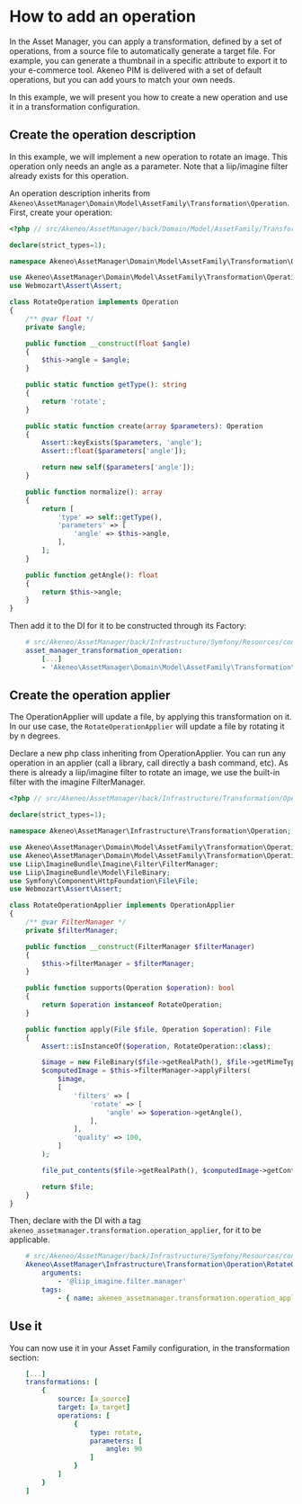 # How to add an operation

In the Asset Manager, you can apply a transformation, defined by a set of operations, from a source file to automatically generate a target file.
For example, you can generate a thumbnail in a specific attribute to export it to your e-commerce tool.
Akeneo PIM is delivered with a set of default operations, but you can add yours to match your own needs. 

In this example, we will present you how to create a new operation and use it in a transformation configuration. 

## Create the operation description

In this example, we will implement a new operation to rotate an image.
This operation only needs an angle as a parameter. 
Note that a liip/imagine filter already exists for this operation. 

An operation description inherits from `Akeneo\AssetManager\Domain\Model\AssetFamily\Transformation\Operation`.
First, create your operation:

```php
<?php // src/Akeneo/AssetManager/back/Domain/Model/AssetFamily/Transformation/Operation/RotateOperation.php

declare(strict_types=1);

namespace Akeneo\AssetManager\Domain\Model\AssetFamily\Transformation\Operation;

use Akeneo\AssetManager\Domain\Model\AssetFamily\Transformation\Operation;
use Webmozart\Assert\Assert;

class RotateOperation implements Operation
{
    /** @var float */
    private $angle;

    public function __construct(float $angle)
    {
        $this->angle = $angle;
    }

    public static function getType(): string
    {
        return 'rotate';
    }

    public static function create(array $parameters): Operation
    {
        Assert::keyExists($parameters, 'angle');
        Assert::float($parameters['angle']);

        return new self($parameters['angle']);
    }

    public function normalize(): array
    {
        return [
            'type' => self::getType(),
            'parameters' => [
                'angle' => $this->angle,
            ],
        ];
    }

    public function getAngle(): float
    {
        return $this->angle;
    }
}
```

Then add it to the DI for it to be constructed through its Factory:

```yaml 
    # src/Akeneo/AssetManager/back/Infrastructure/Symfony/Resources/config/parameters.yml
    asset_manager_transformation_operation:
        [...]
        - 'Akeneo\AssetManager\Domain\Model\AssetFamily\Transformation\Operation\RotateOperation'
```

## Create the operation applier

The OperationApplier will update a file, by applying this transformation on it.
In our use case, the `RotateOperationApplier` will update a file by rotating it by n degrees.

Declare a new php class inheriting from OperationApplier.
You can run any operation in an applier (call a library, call directly a bash command, etc).
As there is already a liip/imagine filter to rotate an image, we use the built-in filter with the imagine FilterManager.

```php
<?php // src/Akeneo/AssetManager/back/Infrastructure/Transformation/Operation/RotateOperationApplier.php

declare(strict_types=1);

namespace Akeneo\AssetManager\Infrastructure\Transformation\Operation;

use Akeneo\AssetManager\Domain\Model\AssetFamily\Transformation\Operation;
use Akeneo\AssetManager\Domain\Model\AssetFamily\Transformation\Operation\RotateOperation;
use Liip\ImagineBundle\Imagine\Filter\FilterManager;
use Liip\ImagineBundle\Model\FileBinary;
use Symfony\Component\HttpFoundation\File\File;
use Webmozart\Assert\Assert;

class RotateOperationApplier implements OperationApplier
{
    /** @var FilterManager */
    private $filterManager;

    public function __construct(FilterManager $filterManager)
    {
        $this->filterManager = $filterManager;
    }

    public function supports(Operation $operation): bool
    {
        return $operation instanceof RotateOperation;
    }

    public function apply(File $file, Operation $operation): File
    {
        Assert::isInstanceOf($operation, RotateOperation::class);

        $image = new FileBinary($file->getRealPath(), $file->getMimeType());
        $computedImage = $this->filterManager->applyFilters(
            $image,
            [
                'filters' => [
                    'rotate' => [
                        'angle' => $operation->getAngle(),
                    ],
                ],
                'quality' => 100,
            ]
        );

        file_put_contents($file->getRealPath(), $computedImage->getContent());

        return $file;
    }
}
```

Then, declare with the DI with a tag `akeneo_assetmanager.transformation.operation_applier`, for it to be applicable.

```yaml
    # src/Akeneo/AssetManager/back/Infrastructure/Symfony/Resources/config/compute_transformations.yml
    Akeneo\AssetManager\Infrastructure\Transformation\Operation\RotateOperationApplier:
        arguments:
            - '@liip_imagine.filter.manager'
        tags:
            - { name: akeneo_assetmanager.transformation.operation_applier }
```

## Use it

You can now use it in your Asset Family configuration, in the transformation section:

```yaml
    [...]
    transformations: [
        {
            source: [a_source]
            target: [a_target]
            operations: [
                {
                    type: rotate,
                    parameters: [
                        angle: 90
                    ]                   
                }
            ]           
        }
    ]
```
